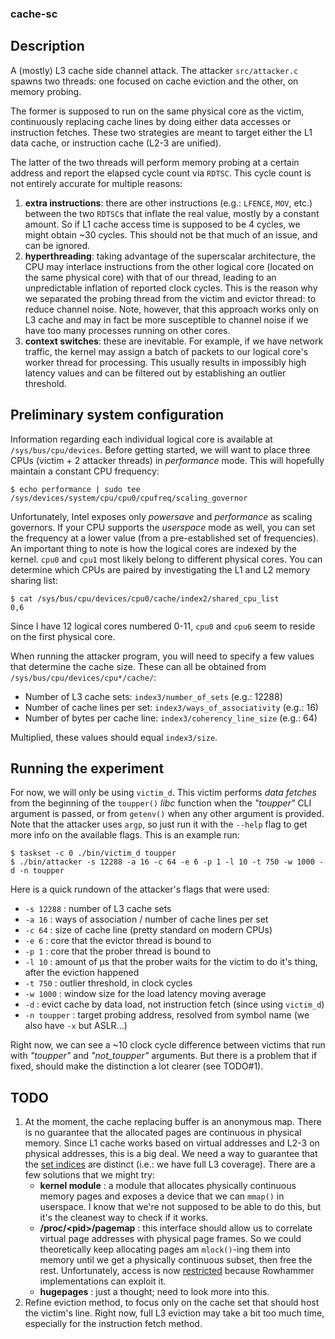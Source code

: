 ### cache-sc
## Description
A (mostly) L3 cache side channel attack. The attacker `src/attacker.c` spawns two threads: one focused on cache eviction and the other, on memory probing.

The former is supposed to run on the same physical core as the victim, continuously replacing cache lines by doing either data accesses or instruction fetches. These two strategies are meant to target either the L1 data cache, or instruction cache (L2-3 are unified).

The latter of the two threads will perform memory probing at a certain address and report the elapsed cycle count via `RDTSC`. This cycle count is not entirely accurate for multiple reasons:

 1. **extra instructions**: there are other instructions (e.g.: `LFENCE`, `MOV`, etc.) between the two `RDTSC`s that inflate the real value, mostly by a constant amount. So if L1 cache access time is supposed to be 4 cycles, we might obtain ~30 cycles. This should not be that much of an issue, and can be ignored.
 2. **hyperthreading**: taking advantage of the superscalar architecture, the CPU may interlace instructions from the other logical core (located on the same physical core) with that of our thread, leading to an unpredictable inflation of reported clock cycles. This is the reason why we separated the probing thread from the victim and evictor thread: to reduce channel noise. Note, however, that this approach works only on L3 cache and may in fact be more susceptible to channel noise if we have too many processes running on other cores.
 3. **context switches**: these are inevitable. For example, if we have network traffic, the kernel may assign a batch of packets to our logical core's worker thread for processing. This usually results in impossibly high latency values and can be filtered out by establishing an outlier threshold.

## Preliminary system configuration
Information regarding each individual logical core is available at `/sys/bus/cpu/devices`. Before getting started, we will want to place three CPUs (victim + 2 attacker threads) in *performance* mode. This will hopefully maintain a constant CPU frequency:
```
$ echo performance | sudo tee /sys/devices/system/cpu/cpu0/cpufreq/scaling_governor
```
Unfortunately, Intel exposes only *powersave* and *performance* as scaling governors. If your CPU supports the *userspace* mode as well, you can set the frequency at a lower value (from a pre-established set of frequencies). An important thing to note is how the logical cores are indexed by the kernel. `cpu0` and `cpu1` most likely belong to different physical cores. You can determine which CPUs are paired by investigating the L1 and L2 memory sharing list:
```
$ cat /sys/bus/cpu/devices/cpu0/cache/index2/shared_cpu_list
0,6
```
Since I have 12 logical cores numbered 0-11, `cpu0` and `cpu6` seem to reside on the first physical core.

When running the attacker program, you will need to specify a few values that determine the  cache size. These can all be obtained from `/sys/bus/cpu/devices/cpu*/cache/`:

 - Number of L3 cache sets: `index3/number_of_sets` (e.g.: 12288)
 - Number of cache lines per set: `index3/ways_of_associativity` (e.g.: 16)
 - Number of bytes per cache line: `index3/coherency_line_size` (e.g.: 64)

Multiplied, these values should equal `index3/size`.

## Running the experiment
For now, we will only be using `victim_d`. This victim performs *data fetches* from the beginning of the `toupper()` *libc* function when the *"toupper"* CLI argument is passed, or from `getenv()` when any other argument is provided. Note that the attacker uses `argp`, so just run it with the `--help` flag to get more info on the available flags. This is an example run:
```
$ taskset -c 0 ./bin/victim_d toupper
$ ./bin/attacker -s 12288 -a 16 -c 64 -e 6 -p 1 -l 10 -t 750 -w 1000 -d -n toupper
```
Here is a quick rundown of the attacker's flags that were used:

 - `-s 12288` : number of L3 cache sets
 - `-a 16` : ways of association / number of cache lines per set
 - `-c 64` : size of cache line (pretty standard on modern CPUs)
 - `-e 6` : core that the evictor thread is bound to
 - `-p 1` : core that the prober thread is bound to
 - `-l 10` : amount of μs that the prober waits for the victim to do it's thing, after the eviction happened
 - `-t 750` : outlier threshold, in clock cycles
 - `-w 1000` : window size for the load latency moving average
 - `-d` : evict cache by data load, not instruction fetch (since using `victim_d`)
 - `-n toupper` : target probing address, resolved from symbol name (we also have `-x` but ASLR...)

Right now, we can see a ~10 clock cycle difference between victims that run with *"toupper"* and *"not_toupper"* arguments. But there is a problem that if fixed, should make the distinction a lot clearer (see TODO#1).
## TODO

 1. At the moment, the cache replacing buffer is an anonymous map. There is no guarantee that the allocated pages are continuous in physical memory. Since L1 cache works based on virtual addresses and L2-3 on physical addresses, this is a big deal. We need a way to guarantee that the [set indices](https://diveintosystems.org/book/C11-MemHierarchy/caching.html) are distinct (i.e.: we have full L3 coverage). There are a few solutions that we might try:
	- **kernel module** : a module that allocates physically continuous memory pages and exposes a device that we can `mmap()` in userspace. I know that we're not supposed to be able to do this, but it's the cleanest way to check if it works.
    - **/proc/\<pid>/pagemap** : this interface should allow us to correlate virtual page addresses with physical page frames. So we could theoretically keep allocating pages am `mlock()`-ing them into memory until we get a physically continuous subset, then free the rest. Unfortunately, access is now [restricted](https://www.kernel.org/doc/Documentation/vm/pagemap.txt) because Rowhammer implementations can exploit it. 
    - **hugepages** : just a thought; need to look more into this.
2. Refine eviction method, to focus only on the cache set that should host the victim's line. Right now, full L3 eviction may take a bit too much time, especially for the instruction fetch method.
